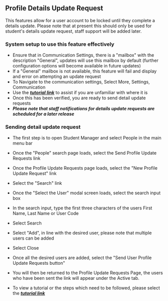 ## **Profile Details Update Request**

This features allow for a user account to be locked until they complete a details update.
Please note that at present this should only be used for student's details update request, staff support will be added later. 

### **System setup to use this feature effectively**
- Ensure that in Communication Settings, there is a "mailbox" with the description "General", updates will use this mailbox by default (further configuration options will become available in future updates)
- If a "General" mailbox is not available, this feature will fail and display and error on attempting an update request
- To Navigate to the communication settings, Select More, Settings, Communication
-   Use the [**_tutorial link_**](https://www.iorad.com/player/116489/Checking-if-there-is-a--General--mailbox) to assist if you are unfamiliar with where it is
- Once this has been verified, you are ready to send detail update requests
- **_Please note that staff notifications for details update requests are scheduled for a later release_**


### **Sending detail update request**
- The first step is to open Student Manager and select People in the main menu bar
- Once the "People" search page loads, select the Send Profile Update Requests link
- Once the Profile Update Requests page loads, select the "New Profile Update Request" link
- Select the "Search" link
- Once the "Select the User" modal screen loads, select the search input box
- In the search input, type the first three characters of the users First Name, Last Name or User Code
- Select Search
- Select "Add", in line with the desired user, please note that multiple users can be added
- Select Close
- Once all the desired users are added, select the "Send User Profile Update Requests button"
- You will then be returned to the Profile Update Requests Page, the users who have been sent the link will appear under the Active tab. 

- To view a tutorial or the steps which need to be followed, please select the [**_tutorial link_**](https://www.iorad.com/player/116492/Sending-Details-Update-Request)
